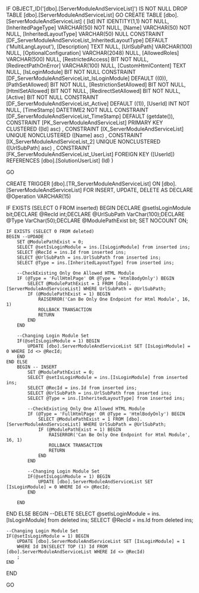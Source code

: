 ﻿
 IF OBJECT_ID('[dbo].[ServerModuleAndServiceList]') IS NOT NULL 
 DROP TABLE [dbo].[ServerModuleAndServiceList] 
 GO
 CREATE TABLE [dbo].[ServerModuleAndServiceList] ( 
 [Id]                     INT              IDENTITY(1,1)          NOT NULL,
 [InheritedPageType]      VARCHAR(50)                             NOT NULL,
 [Name]                   VARCHAR(50)                             NOT NULL,
 [InheritedLayoutType]    VARCHAR(50)                                 NULL  CONSTRAINT [DF_ServerModuleAndServiceList_InheritedLayoutType] DEFAULT ('MultiLangLayout'),
 [Description]            TEXT                                        NULL,
 [UrlSubPath]             VARCHAR(100)                                NULL,
 [OptionalConfiguration]  VARCHAR(2048)                               NULL,
 [AllowedRoles]           VARCHAR(500)                                NULL,
 [RestrictedAccess]       BIT                                     NOT NULL,
 [RedirectPathOnError]    VARCHAR(100)                                NULL,
 [CustomHtmlContent]      TEXT                                        NULL,
 [IsLoginModule]          BIT                                     NOT NULL  CONSTRAINT [DF_ServerModuleAndServiceList_IsLoginModule] DEFAULT ((0)),
 [PathSetAllowed]         BIT                                     NOT NULL,
 [RestrictionSetAllowed]  BIT                                     NOT NULL,
 [HtmlSetAllowed]         BIT                                     NOT NULL,
 [RedirectSetAllowed]     BIT                                     NOT NULL,
 [Active]                 BIT                                     NOT NULL  CONSTRAINT [DF_ServerModuleAndServiceList_Active] DEFAULT ((1)),
 [UserId]                 INT                                     NOT NULL,
 [TimeStamp]              DATETIME2                               NOT NULL  CONSTRAINT [DF_ServerModuleAndServiceList_TimeStamp] DEFAULT (getdate()),
 CONSTRAINT   [PK_ServerModuleAndServiceList]  PRIMARY KEY CLUSTERED    ([Id] asc) ,
 CONSTRAINT   [IX_ServerModuleAndServiceList]  UNIQUE      NONCLUSTERED ([Name] asc) ,
 CONSTRAINT   [IX_ServerModuleAndServiceList_2]  UNIQUE      NONCLUSTERED ([UrlSubPath] asc) ,
 CONSTRAINT [FK_ServerModuleAndServiceList_UserList] FOREIGN KEY ([UserId]) REFERENCES [dbo].[SolutionUserList] (Id) )
 
 
 GO
 
 CREATE   TRIGGER [dbo].[TR_ServerModuleAndServiceList] ON [dbo].[ServerModuleAndServiceList]
FOR INSERT, UPDATE, DELETE
AS
DECLARE @Operation VARCHAR(15)
 
IF EXISTS (SELECT 0 FROM inserted)
BEGIN
	DECLARE @setIsLoginModule bit;DECLARE @RecId int;DECLARE @UrlSubPath VarChar(100);DECLARE @Type VarChar(50);DECLARE @ModulePathExist bit;
	SET NOCOUNT ON;

    IF EXISTS (SELECT 0 FROM deleted)
    BEGIN --UPDADE
		SET @ModulePathExist = 0;
		SELECT @setIsLoginModule = ins.[IsLoginModule] from inserted ins;
		SELECT @RecId = ins.Id from inserted ins;
		SELECT @UrlSubPath = ins.UrlSubPath from inserted ins;
		SELECT @Type = ins.[InheritedLayoutType] from inserted ins;

		--CheckExisting Only One Allowed HTML Module
		IF (@Type = 'FullHtmlPage' OR @Type = 'HtmlBodyOnly') BEGIN
			SELECT @ModulePathExist = 1 FROM [dbo].[ServerModuleAndServiceList] WHERE UrlSubPath = @UrlSubPath;
			IF (@ModulePathExist = 1) BEGIN
				RAISERROR('Can Be Only One Endpoint for Html Module', 16, 1)  
				ROLLBACK TRANSACTION
				RETURN
			END
		END

		--Changing Login Module Set
		IF(@setIsLoginModule = 1) BEGIN
			UPDATE [dbo].ServerModuleAndServiceList SET [IsLoginModule] = 0 WHERE Id <> @RecId; 
		END
	END ELSE
		BEGIN -- INSERT
			SET @ModulePathExist = 0;
			SELECT @setIsLoginModule = ins.[IsLoginModule] from inserted ins;
			SELECT @RecId = ins.Id from inserted ins;
			SELECT @UrlSubPath = ins.UrlSubPath from inserted ins;
			SELECT @Type = ins.[InheritedLayoutType] from inserted ins;

			--CheckExisting Only One Allowed HTML Module
			IF (@Type = 'FullHtmlPage' OR @Type = 'HtmlBodyOnly') BEGIN
				SELECT @ModulePathExist = 1 FROM [dbo].[ServerModuleAndServiceList] WHERE UrlSubPath = @UrlSubPath;
				IF (@ModulePathExist = 1) BEGIN
					RAISERROR('Can Be Only One Endpoint for Html Module', 16, 1)  
					ROLLBACK TRANSACTION
					RETURN
				END
			END

			--Changing Login Module Set
			IF(@setIsLoginModule = 1) BEGIN
				UPDATE [dbo].ServerModuleAndServiceList SET [IsLoginModule] = 0 WHERE Id <> @RecId; 		
			END
		
		END
END ELSE 
BEGIN --DELETE
	SELECT @setIsLoginModule = ins.[IsLoginModule] from deleted ins;
	SELECT @RecId = ins.Id from deleted ins;

	--Changing Login Module Set
	IF(@setIsLoginModule = 1) BEGIN
		UPDATE [dbo].ServerModuleAndServiceList SET [IsLoginModule] = 1  
		WHERE Id IN(SELECT TOP (1) Id FROM [dbo].ServerModuleAndServiceList WHERE Id <> @RecId)
		;
	END
END

 GO